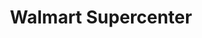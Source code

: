 ---
title: "Walmart Supercenter"
url: /muncie/walmart-supercenter-east-29th-street/
shop: Supermarkt
---